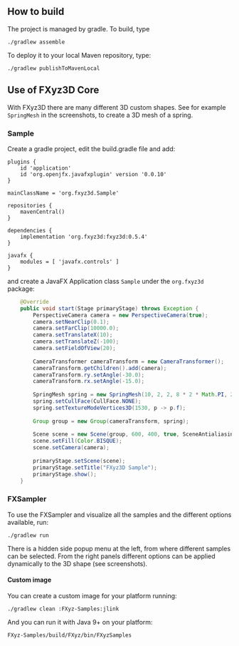 ## How to build

The project is managed by gradle. To build, type

```shell
./gradlew assemble
```

To deploy it to your local Maven repository, type:

```shell
./gradlew publishToMavenLocal
```

## Use of FXyz3D Core

With FXyz3D there are many different 3D custom shapes. See for example `SpringMesh` in the screenshots, to create
a 3D mesh of a spring.

### Sample

Create a gradle project, edit the build.gradle file and add:

```
plugins {
    id 'application'
    id 'org.openjfx.javafxplugin' version '0.0.10'
}

mainClassName = 'org.fxyz3d.Sample'

repositories {
    mavenCentral()
}

dependencies {
    implementation 'org.fxyz3d:fxyz3d:0.5.4'
}

javafx {
    modules = [ 'javafx.controls' ]
}
```

and create a JavaFX Application class `Sample` under the `org.fxyz3d` package:

```java
    @Override
    public void start(Stage primaryStage) throws Exception {
        PerspectiveCamera camera = new PerspectiveCamera(true);        
        camera.setNearClip(0.1);
        camera.setFarClip(10000.0);
        camera.setTranslateX(10);
        camera.setTranslateZ(-100);
        camera.setFieldOfView(20);
        
        CameraTransformer cameraTransform = new CameraTransformer();
        cameraTransform.getChildren().add(camera);
        cameraTransform.ry.setAngle(-30.0);
        cameraTransform.rx.setAngle(-15.0);
        
        SpringMesh spring = new SpringMesh(10, 2, 2, 8 * 2 * Math.PI, 200, 100, 0, 0);
        spring.setCullFace(CullFace.NONE);
        spring.setTextureModeVertices3D(1530, p -> p.f);
        
        Group group = new Group(cameraTransform, spring);
        
        Scene scene = new Scene(group, 600, 400, true, SceneAntialiasing.BALANCED);
        scene.setFill(Color.BISQUE);
        scene.setCamera(camera);
        
        primaryStage.setScene(scene);
        primaryStage.setTitle("FXyz3D Sample");
        primaryStage.show();
    }
```

### FXSampler

To use the FXSampler and visualize all the samples and the different options available, run:

```shell
./gradlew run
```

There is a hidden side popup menu at the left, from where different samples can be selected. From the right panels different options can be applied dynamically to the 3D shape (see screenshots).

#### Custom image

You can create a custom image for your platform running:

```shell
./gradlew clean :FXyz-Samples:jlink  
```

And you can run it with Java 9+ on your platform:

```shell
FXyz-Samples/build/FXyz/bin/FXyzSamples
```